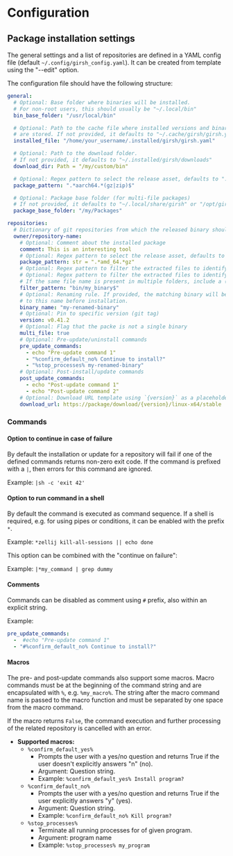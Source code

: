 # Configuration

## Package installation settings

The general settings and a list of repositories are defined in a YAML config file (default `~/.config/girsh_config.yaml`).
It can be created from template using the "--edit" option.

The configuration file should have the following structure:

```yaml title="girsh_config.yaml"
general:
  # Optional: Base folder where binaries will be installed.
  # For non-root users, this should usually be "~/.local/bin"
  bin_base_folder: "/usr/local/bin"

  # Optional: Path to the cache file where installed versions and binary names
  # are stored. If not provided, it defaults to "~/.cache/girsh/girsh.yaml"
  installed_file: "/home/your_username/.installed/girsh/girsh.yaml"

  # Optional: Path to the download folder.
  # If not provided, it defaults to "~/.installed/girsh/downloads"
  download_dir: Path = "/my/custom/bin"

  # Optional: Regex pattern to select the release asset, defaults to ".*x86_64.*(gz|zip)$"
  package_pattern: ".*aarch64.*(gz|zip)$"

  # Optional: Package base folder (for multi-file packages)
  # If not provided, it defaults to "~/.local/share/girsh" or "/opt/girsh"
  package_base_folder: "/my/Packages"

repositories:
  # Dictionary of git repositories from which the released binary should be installed
  owner/repository-name:
    # Optional: Comment about the installed package
    comment: This is an interesting tool
    # Optional: Regex pattern to select the release asset, defaults to ".*(gz|zip)"
    package_pattern: str = ".*amd_64.*gz"
    # Optional: Regex pattern to filter the extracted files to identify the binary.
    # Optional: Regex pattern to filter the extracted files to identify the binary.
    # If the same file name is present in multiple folders, include a (sub-)path.
    filter_pattern: "bin/my_binary$"
    # Optional: Renaming rule. If provided, the matching binary will be renamed
    # to this name before installation.
    binary_name: "my-renamed-binary"
    # Optional: Pin to specific version (git tag)
    version: v0.41.2
    # Optional: Flag that the packe is not a single binary
    multi_file: true
    # Optional: Pre-update/uninstall commands
    pre_update_commands:
      - echo "Pre-update command 1"
      - "%confirm_default_no% Continue to install?"
      - "%stop_processes% my-renamed-binary"
    # Optional: Post-install/update commands
    post_update_commands:
      - echo "Post-update command 1"
      - echo "Post-update command 2"
    # Optional: Download URL template using `{version}` as a placeholder for the release tag
    download_url: https://package/download/{version}/linux-x64/stable
```

### Commands

#### Option to continue in case of failure

By default the installation or update for a repository will fail if one of the defined commands returns non-zero exit code.
If the command is prefixed with a `|`, then errors for this command are ignored.

Example: `|sh -c 'exit 42'`

#### Option to run command in a shell

By default the command is executed as command sequence.
If a shell is required, e.g. for using pipes or conditions, it can be enabled with the prefix `*`.

Example: `*zellij kill-all-sessions || echo done`

This option can be combined with the "continue on failure":

Example: `|*my_command | grep dummy`

#### Comments

Commands can be disabled as comment using `#` prefix, also within an explicit string.

Example:

```yaml
pre_update_commands:
  -  #echo "Pre-update command 1"
  - "#%confirm_default_no% Continue to install?"
```

#### Macros

The pre- and post-update commands also support some macros.
Macro commands must be at the beginning of the command string and are encapsulated with `%`, e.g. `%my_macro%`.
The string after the macro command name is passed to the macro function and must be separated by one space from the macro command.

If the macro returns `False`, the command execution and further processing of the related repository is cancelled with an error.

- **Supported macros:**
  - `%confirm_default_yes%`
    - Prompts the user with a yes/no question and returns True if the user doesn't explicitly answers "n" (no).
    - Argument: Question string.
    - Example: `%confirm_default_yes% Install program?`
  - `%confirm_default_no%`
    - Prompts the user with a yes/no question and returns True if the user explicitly answers "y" (yes).
    - Argument: Question string.
    - Example: `%confirm_default_no% Kill program?`
  - `%stop_processes%`
    - Terminate all running processes for of given program.
    - Argument: program name
    - Example: `%stop_processes% my_program`
